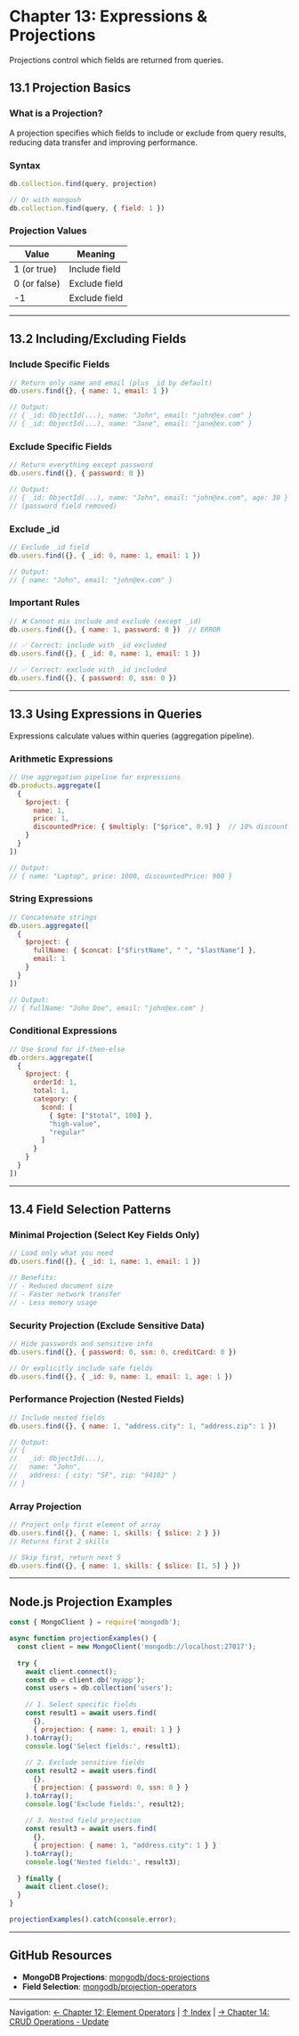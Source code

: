# Chapter 13: Expressions & Projections

Projections control which fields are returned from queries.

## 13.1 Projection Basics

### **What is a Projection?**

A projection specifies which fields to include or exclude from query results, reducing data transfer and improving performance.

### **Syntax**

```javascript
db.collection.find(query, projection)

// Or with mongosh
db.collection.find(query, { field: 1 })
```

### **Projection Values**

| Value | Meaning |
|-------|---------|
| 1 (or true) | Include field |
| 0 (or false) | Exclude field |
| -1 | Exclude field |

---

## 13.2 Including/Excluding Fields

### **Include Specific Fields**

```javascript
// Return only name and email (plus _id by default)
db.users.find({}, { name: 1, email: 1 })

// Output:
// { _id: ObjectId(...), name: "John", email: "john@ex.com" }
// { _id: ObjectId(...), name: "Jane", email: "jane@ex.com" }
```

### **Exclude Specific Fields**

```javascript
// Return everything except password
db.users.find({}, { password: 0 })

// Output:
// { _id: ObjectId(...), name: "John", email: "john@ex.com", age: 30 }
// (password field removed)
```

### **Exclude _id**

```javascript
// Exclude _id field
db.users.find({}, { _id: 0, name: 1, email: 1 })

// Output:
// { name: "John", email: "john@ex.com" }
```

### **Important Rules**

```javascript
// ❌ Cannot mix include and exclude (except _id)
db.users.find({}, { name: 1, password: 0 })  // ERROR

// ✅ Correct: include with _id excluded
db.users.find({}, { _id: 0, name: 1, email: 1 })

// ✅ Correct: exclude with _id included
db.users.find({}, { password: 0, ssn: 0 })
```

---

## 13.3 Using Expressions in Queries

Expressions calculate values within queries (aggregation pipeline).

### **Arithmetic Expressions**

```javascript
// Use aggregation pipeline for expressions
db.products.aggregate([
  {
    $project: {
      name: 1,
      price: 1,
      discountedPrice: { $multiply: ["$price", 0.9] }  // 10% discount
    }
  }
])

// Output:
// { name: "Laptop", price: 1000, discountedPrice: 900 }
```

### **String Expressions**

```javascript
// Concatenate strings
db.users.aggregate([
  {
    $project: {
      fullName: { $concat: ["$firstName", " ", "$lastName"] },
      email: 1
    }
  }
])

// Output:
// { fullName: "John Doe", email: "john@ex.com" }
```

### **Conditional Expressions**

```javascript
// Use $cond for if-then-else
db.orders.aggregate([
  {
    $project: {
      orderId: 1,
      total: 1,
      category: {
        $cond: [
          { $gte: ["$total", 100] },
          "high-value",
          "regular"
        ]
      }
    }
  }
])
```

---

## 13.4 Field Selection Patterns

### **Minimal Projection (Select Key Fields Only)**

```javascript
// Load only what you need
db.users.find({}, { _id: 1, name: 1, email: 1 })

// Benefits:
// - Reduced document size
// - Faster network transfer
// - Less memory usage
```

### **Security Projection (Exclude Sensitive Data)**

```javascript
// Hide passwords and sensitive info
db.users.find({}, { password: 0, ssn: 0, creditCard: 0 })

// Or explicitly include safe fields
db.users.find({}, { _id: 0, name: 1, email: 1, age: 1 })
```

### **Performance Projection (Nested Fields)**

```javascript
// Include nested fields
db.users.find({}, { name: 1, "address.city": 1, "address.zip": 1 })

// Output:
// {
//   _id: ObjectId(...),
//   name: "John",
//   address: { city: "SF", zip: "94102" }
// }
```

### **Array Projection**

```javascript
// Project only first element of array
db.users.find({}, { name: 1, skills: { $slice: 2 } })
// Returns first 2 skills

// Skip first, return next 5
db.users.find({}, { name: 1, skills: { $slice: [1, 5] } })
```

---

## Node.js Projection Examples

```javascript
const { MongoClient } = require('mongodb');

async function projectionExamples() {
  const client = new MongoClient('mongodb://localhost:27017');
  
  try {
    await client.connect();
    const db = client.db('myapp');
    const users = db.collection('users');
    
    // 1. Select specific fields
    const result1 = await users.find(
      {},
      { projection: { name: 1, email: 1 } }
    ).toArray();
    console.log('Select fields:', result1);
    
    // 2. Exclude sensitive fields
    const result2 = await users.find(
      {},
      { projection: { password: 0, ssn: 0 } }
    ).toArray();
    console.log('Exclude fields:', result2);
    
    // 3. Nested field projection
    const result3 = await users.find(
      {},
      { projection: { name: 1, "address.city": 1 } }
    ).toArray();
    console.log('Nested fields:', result3);
    
  } finally {
    await client.close();
  }
}

projectionExamples().catch(console.error);
```

---

## GitHub Resources

- **MongoDB Projections**: [mongodb/docs-projections](https://github.com/mongodb/docs)
- **Field Selection**: [mongodb/projection-operators](https://github.com/mongodb/mongo-manual)

---

Navigation: [← Chapter 12: Element Operators](../ch12-element-operators/README.md) | [↑ Index](../../index.md) | [→ Chapter 14: CRUD Operations - Update](../ch14-crud-operations-update/README.md)
